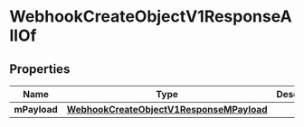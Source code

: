 

# WebhookCreateObjectV1ResponseAllOf


## Properties

| Name | Type | Description | Notes |
|------------ | ------------- | ------------- | -------------|
|**mPayload** | [**WebhookCreateObjectV1ResponseMPayload**](WebhookCreateObjectV1ResponseMPayload.md) |  |  |



